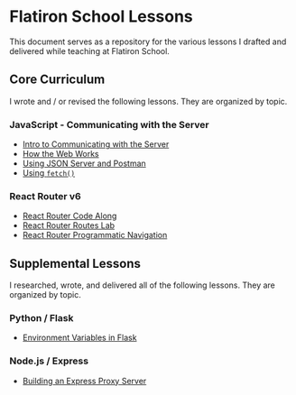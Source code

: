 # Flatiron School Lessons

This document serves as a repository for the various lessons I drafted and delivered while teaching at Flatiron School.

## Core Curriculum

I wrote and / or revised the following lessons. They are organized by topic.

### JavaScript - Communicating with the Server
- <a href="https://github.com/Matt-Eva/phase-1-intro-to-communicating-with-the-server/tree/js-update">Intro to Communicating with the Server</a>
- <a href="https://github.com/Matt-Eva/phase-1-how-the-web-works/tree/js-update">How the Web Works</a>
- <a href="https://github.com/Matt-Eva/phase-1-using-json-server-and-postman/tree/js-update">Using JSON Server and Postman</a>
- <a href="https://github.com/Matt-Eva/phase-1-using-fetch">Using `fetch()`</a>

### React Router v6
- <a href="https://github.com/Matt-Eva/react-hooks-react-router-code-along">React Router Code Along</a>
- <a href="https://github.com/Matt-Eva/react-hooks-react-router-routes-lab">React Router Routes Lab </a>
- <a href="https://github.com/Matt-Eva/react-hooks-react-router-programmatic-navigation">React Router Programmatic Navigation</a>

## Supplemental Lessons

I researched, wrote, and delivered all of the following lessons. They are organized by topic.

### Python / Flask
- <a href="https://github.com/Matt-Eva/using-environment-variables-in-flask">Environment Variables in Flask</a>

### Node.js / Express
- <a href="https://github.com/Matt-Eva/simple-express-backend-demo">Building an Express Proxy Server</a>
